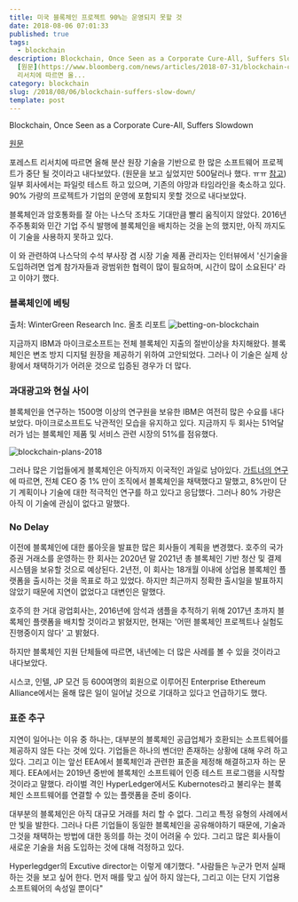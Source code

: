 ```yaml
---
title: 미국 블록체인 프로젝트 90%는 운영되지 못할 것
date: 2018-08-06 07:01:33
published: true
tags:
  - blockchain
description: Blockchain, Once Seen as a Corporate Cure-All, Suffers Slowdown
  [원문](https://www.bloomberg.com/news/articles/2018-07-31/blockchain-once-seen-as-a-corporate-cure-all-suffers-slowdown)  포레스트
  리서치에 따르면 올...
category: blockchain
slug: /2018/08/06/blockchain-suffers-slow-down/
template: post
---
```


Blockchain, Once Seen as a Corporate Cure-All, Suffers Slowdown

[원문](https://www.bloomberg.com/news/articles/2018-07-31/blockchain-once-seen-as-a-corporate-cure-all-suffers-slowdown)

포레스트 리서치에 따르면 올해 분산 원장 기술을 기반으로 한 많은 소프트웨어 프로젝트가 중단 될 것이라고 내다보았다. (원문을 보고 싶었지만 500달러나 했다. ㅠㅠ [참고](https://www.forrester.com/report/The+Top+Emerging+Technologies+To+Watch+2018/-/E-RES142933)) 일부 회사에서는 파일럿 테스트 하고 있으며, 기존의 야망과 타임라인을 축소하고 있다. 90% 가량의 프로젝트가 기업의 운영에 포함되지 못할 것으로 내다보았다.

블록체인과 암호통화를 잘 아는 나스닥 조차도 기대만큼 빨리 움직이지 않았다. 2016년 주주통회와 민간 기업 주식 발행에 블록체인을 배치하는 것을 논의 했지만, 아직 까지도 이 기술을 사용하지 못하고 있다.

이 와 관련하여 나스닥의 수석 부사장 겸 시장 기술 제품 관리자는 인터뷰에서 '신기술을 도입하려면 업계 참가자들과 광범위한 협력이 많이 필요하며, 시간이 많이 소요된다' 라고 이야기 했다.

### 블록체인에 베팅

출처: WinterGreen Research Inc. 올초 리포트
![betting-on-blockchain](../images/betting-on-blockchain.png)

지금까지 IBM과 마이크로소프트는 전체 블록체인 지출의 절반이상을 차지해왔다. 블록체인은 변조 방지 디지털 원장을 제공하기 위하여 고안되었다. 그러나 이 기술은 실제 상황에서 채택하기가 어려운 것으로 입증된 경우가 더 많다.

### 과대광고와 현실 사이

블록체인을 연구하는 1500명 이상의 연구원을 보유한 IBM은 여전히 많은 수요를 내다보았다. 마이크로소프트도 낙관적인 모습을 유지하고 있다. 지금까지 두 회사는 51억달러가 넘는 블록체인 제품 및 서비스 관련 시장의 51%를 점유했다.

![blockchain-plans-2018](https://www.gartner.com/imagesrv/newsroom../../../images/blockchain-plans-2018.png)

그러나 많은 기업들에게 블록체인은 아직까지 이국적인 과일로 남아있다. [가트너의 연구](https://www.gartner.com/newsroom/id/3873790)에 따르면, 전체 CEO 중 1% 만이 조직에서 블록체인을 채택했다고 말했고, 8%만이 단기 계획이나 기술에 대한 적극적인 연구를 하고 있다고 응답했다. 그러나 80% 가량은 아직 이 기술에 관심이 없다고 말했다.

### No Delay

이전에 블록체인에 대한 롤아웃을 발표한 많은 회사들이 계획을 변경했다. 호주의 국가 증권 거래소를 운영하는 한 회사는 2020년 말 2021년 총 블록체인 기반 청산 및 결제 시스템을 보유할 것으로 예상된다. 2년전, 이 회사는 18개월 이내에 상업용 블록체인 플랫폼을 출시하는 것을 목표로 하고 있었다. 하지만 최근까지 정확한 출시일을 발표하지 않았기 때문에 지연이 없었다고 대변인은 말했다.

호주의 한 거대 광업회사는, 2016년에 암석과 샘플을 추적하기 위해 2017년 초까지 블록체인 플랫폼을 배치할 것이라고 밝혔지만, 현재는 '어떤 블록체인 프로젝트나 실험도 진행중이지 않다' 고 밝혔다.

하지만 블록체인 지원 단체들에 따르면, 내년에는 더 많은 사례를 볼 수 있을 것이라고 내다보았다.

시스코, 인텔, JP 모건 등 600여명의 회원으로 이루어진 Enterprise Ethereum Alliance에서는 올해 많은 일이 일어날 것으로 기대하고 있다고 언급하기도 했다.

### 표준 추구

지연이 일어나는 이유 중 하나는, 대부분의 블록체인 공급업체가 호환되는 소프트웨어를 제공하지 않든 다는 것에 있다. 기업들은 하나의 벤더만 존재하는 상황에 대해 우려 하고 있다. 그리고 이는 앞선 EEA에서 블록체인과 관련한 표준을 제정해 해결하고자 하는 문제다. EEA에서는 2019년 중반에 블록체인 소프트웨어 인증 테스트 프로그램을 시작할 것이라고 말했다. 라이벌 격인 HyperLedger에서도 Kubernotes라고 불리우는 블록체인 소프트웨어를 연결할 수 있는 플랫폼을 준비 중이다.

대부분의 블록체인은 아직 대규모 거래를 처리 할 수 없다. 그리고 특정 유형의 사례에서만 빛을 발한다. 그러나 다른 기업들이 동일한 블록체인을 공유해야하기 때문에, 기술과 그것을 채택하는 방법에 대한 동의를 하는 것이 어려울 수 있다. 그리고 많은 회사들이 새로운 기술을 처음 도입하는 것에 대해 걱정하고 있다.

Hyperlegdger의 Excutive director는 이렇게 얘기했다. "사람들은 누군가 먼저 실패하는 것을 보고 싶어 한다. 먼저 매를 맞고 싶어 하지 않는다, 그리고 이는 단지 기업용 소프트웨어의 속성일 뿐이다"
